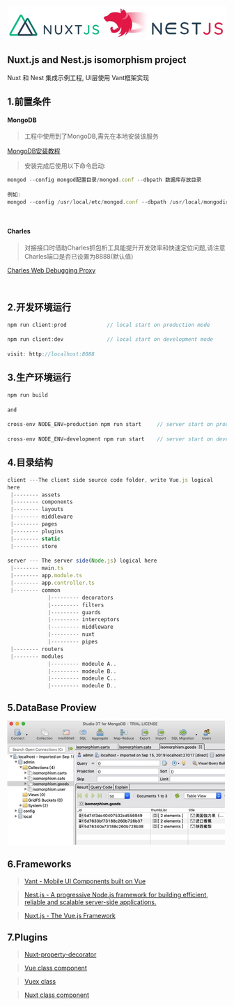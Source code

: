 ![logo](docs/1567861669077.jpg)

## Nuxt.js and Nest.js isomorphism project

<p>Nuxt 和 Nest 集成示例工程, UI层使用 Vant框架实现</p>

## 1.前置条件
#### MongoDB 
> 工程中使用到了MongoDB,需先在本地安装该服务

[MongoDB安装教程](https://docs.mongodb.com/manual/installation/)
> 安装完成后使用以下命令启动: 
```js
mongod --config mongod配置目录/mongod.conf --dbpath 数据库存放目录

例如:
mongod --config /usr/local/etc/mongod.conf --dbpath /usr/local/mongodir
```
<br/>

#### Charles
> 对接接口时借助Charles抓包析工具能提升开发效率和快速定位问题,请注意Charles端口是否已设置为8888(默认值)

[Charles Web Debugging Proxy](https://www.charlesproxy.com/)

<br/>

## 2.开发环境运行
```js
npm run client:prod				// local start on production mode

npm run client:dev				// local start on development mode

visit: http://localhost:8088
```

## 3.生产环境运行
```js
npm run build

and

cross-env NODE_ENV=production npm run start     // server start on production mode

cross-env NODE_ENV=development npm run start    // server start on development mode
```

## 4.目录结构
```js
client ---The client side source code folder, write Vue.js logical
here
 |-------- assets
 |-------- components
 |-------- layouts
 |-------- middleware
 |-------- pages
 |-------- plugins
 |-------- static
 |-------- store

server --- The server side(Node.js) logical here
 |-------- main.ts
 |-------- app.module.ts
 |-------- app.controller.ts
 |-------- common
             |--------- decorators
             |--------- filters
             |--------- guards
             |--------- interceptors
             |--------- middleware
             |--------- nuxt
             |--------- pipes
 |-------- routers
 |-------- modules
             |--------- modeule A..
             |--------- modeule B..
             |--------- modeule C..
             |--------- modeule D..
```

## 5.DataBase Proview
![db](docs/1569804144167.jpg)
<br/>

## 6.Frameworks
> [Vant - Mobile UI Components built on Vue](https://youzan.github.io/vant/#/zh-CN/intro)

> [Nest.js - A progressive Node.js framework for building efficient, reliable and scalable server-side applications.](https://nestjs.com/)

> [Nuxt.js - The Vue.js Framework](https://nuxtjs.org/)

## 7.Plugins
> [Nuxt-property-decorator](https://github.com/nuxt-community/nuxt-property-decorator)

> [Vue class component](https://github.com/vuejs/vue-class-component)

> [Vuex class](https://github.com/ktsn/vuex-class/)

> [Nuxt class component](https://github.com/nuxt-community/nuxt-class-component)
